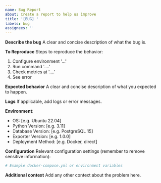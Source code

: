 ```yaml
---
name: Bug Report
about: Create a report to help us improve
title: '[BUG] '
labels: bug
assignees: ''
---
```


**Describe the bug**
A clear and concise description of what the bug is.

**To Reproduce**
Steps to reproduce the behavior:
1. Configure environment '...'
2. Run command '....'
3. Check metrics at '....'
4. See error

**Expected behavior**
A clear and concise description of what you expected to happen.

**Logs**
If applicable, add logs or error messages.

**Environment:**
 - OS: [e.g. Ubuntu 22.04]
 - Python Version: [e.g. 3.11]
 - Database Version: [e.g. PostgreSQL 15]
 - Exporter Version: [e.g. 1.0.0]
 - Deployment Method: [e.g. Docker, direct]

**Configuration**
Relevant configuration settings (remember to remove sensitive information):
```yaml
# Example docker-compose.yml or environment variables
```

**Additional context**
Add any other context about the problem here.
